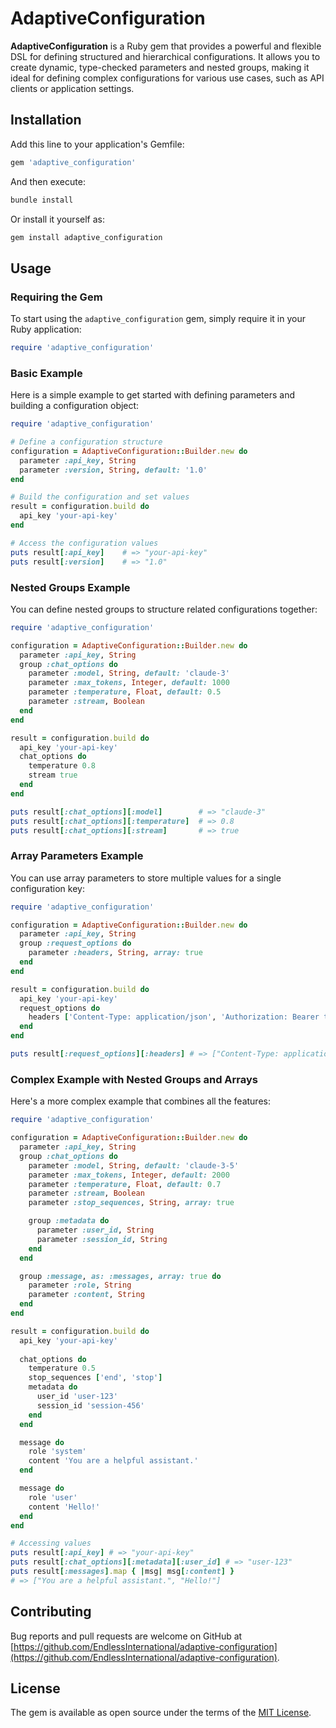 # AdaptiveConfiguration

**AdaptiveConfiguration** is a Ruby gem that provides a powerful and flexible DSL for defining structured and hierarchical configurations. It allows you to create dynamic, type-checked parameters and nested groups, making it ideal for defining complex configurations for various use cases, such as API clients or application settings.

## Installation

Add this line to your application's Gemfile:

```ruby
gem 'adaptive_configuration'
```

And then execute:

```bash
bundle install
```

Or install it yourself as:

```bash
gem install adaptive_configuration
```

## Usage

### Requiring the Gem

To start using the `adaptive_configuration` gem, simply require it in your Ruby application:

```ruby
require 'adaptive_configuration'
```

### Basic Example

Here is a simple example to get started with defining parameters and building a configuration object:

```ruby
require 'adaptive_configuration'

# Define a configuration structure
configuration = AdaptiveConfiguration::Builder.new do 
  parameter :api_key, String
  parameter :version, String, default: '1.0'
end

# Build the configuration and set values
result = configuration.build do 
  api_key 'your-api-key'
end

# Access the configuration values
puts result[:api_key]    # => "your-api-key"
puts result[:version]    # => "1.0"
```

### Nested Groups Example

You can define nested groups to structure related configurations together:

```ruby
require 'adaptive_configuration'

configuration = AdaptiveConfiguration::Builder.new do 
  parameter :api_key, String
  group :chat_options do
    parameter :model, String, default: 'claude-3'
    parameter :max_tokens, Integer, default: 1000
    parameter :temperature, Float, default: 0.5
    parameter :stream, Boolean
  end
end

result = configuration.build do 
  api_key 'your-api-key'
  chat_options do
    temperature 0.8
    stream true
  end
end

puts result[:chat_options][:model]        # => "claude-3"
puts result[:chat_options][:temperature]  # => 0.8
puts result[:chat_options][:stream]       # => true
```

### Array Parameters Example

You can use array parameters to store multiple values for a single configuration key:

```ruby
require 'adaptive_configuration'

configuration = AdaptiveConfiguration::Builder.new do 
  parameter :api_key, String
  group :request_options do
    parameter :headers, String, array: true
  end
end

result = configuration.build do 
  api_key 'your-api-key'
  request_options do
    headers ['Content-Type: application/json', 'Authorization: Bearer token']
  end
end

puts result[:request_options][:headers] # => ["Content-Type: application/json", "Authorization: Bearer token"]
```

### Complex Example with Nested Groups and Arrays

Here's a more complex example that combines all the features:

```ruby
require 'adaptive_configuration'

configuration = AdaptiveConfiguration::Builder.new do 
  parameter :api_key, String
  group :chat_options do
    parameter :model, String, default: 'claude-3-5'
    parameter :max_tokens, Integer, default: 2000
    parameter :temperature, Float, default: 0.7
    parameter :stream, Boolean
    parameter :stop_sequences, String, array: true

    group :metadata do
      parameter :user_id, String
      parameter :session_id, String
    end
  end

  group :message, as: :messages, array: true do 
    parameter :role, String
    parameter :content, String
  end
end

result = configuration.build do 
  api_key 'your-api-key'
  
  chat_options do
    temperature 0.5
    stop_sequences ['end', 'stop']
    metadata do
      user_id 'user-123'
      session_id 'session-456'
    end
  end

  message do
    role 'system'
    content 'You are a helpful assistant.'
  end

  message do
    role 'user'
    content 'Hello!'
  end
end

# Accessing values
puts result[:api_key] # => "your-api-key"
puts result[:chat_options][:metadata][:user_id] # => "user-123"
puts result[:messages].map { |msg| msg[:content] }
# => ["You are a helpful assistant.", "Hello!"]
```

## Contributing

Bug reports and pull requests are welcome on GitHub at [https://github.com/EndlessInternational/adaptive-configuration](https://github.com/EndlessInternational/adaptive-configuration).

## License

The gem is available as open source under the terms of the [MIT License](https://opensource.org/licenses/MIT).
